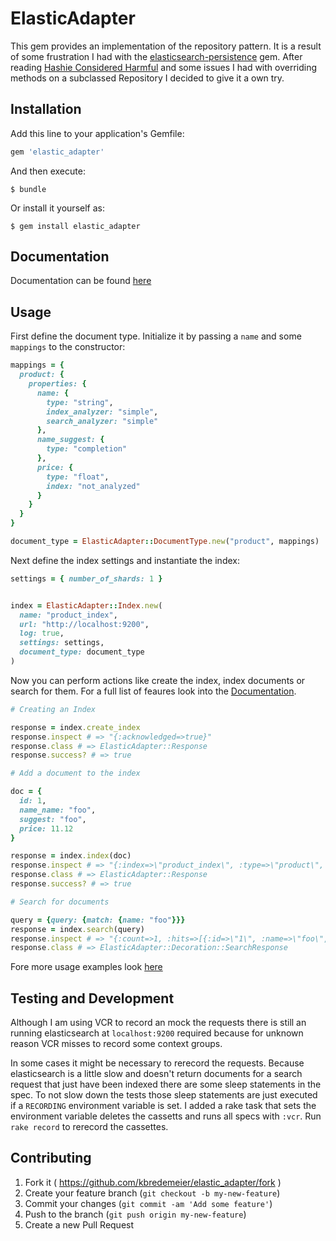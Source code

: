 # ElasticAdapter

This gem provides an implementation of the repository pattern. It is a result of some frustration
I had with the [elasticsearch-persistence](https://github.com/elasticsearch/elasticsearch-rails/tree/master/elasticsearch-persistence) gem. After reading [Hashie Considered Harmful](http://www.schneems.com/2014/12/15/hashie-considered-harmful.html) and some issues
I had with overriding methods on a subclassed Repository I decided to give it a own try.

## Installation

Add this line to your application's Gemfile:

```ruby
gem 'elastic_adapter'
```

And then execute:

    $ bundle

Or install it yourself as:

    $ gem install elastic_adapter

## Documentation

Documentation can be found [here](http://www.rubydoc.info/github/kbredemeier/elastic_adatper/)

## Usage

First define the document type. Initialize it by passing a `name` and some `mappings` to the constructor:

```ruby
mappings = {
  product: {
    properties: {
      name: {
        type: "string",
        index_analyzer: "simple",
        search_analyzer: "simple"
      },
      name_suggest: {
        type: "completion"
      },
      price: {
        type: "float",
        index: "not_analyzed"
      }
    }
  }
}

document_type = ElasticAdapter::DocumentType.new("product", mappings)
```

Next define the index settings and instantiate the index:

```ruby
settings = { number_of_shards: 1 }


index = ElasticAdapter::Index.new(
  name: "product_index",
  url: "http://localhost:9200",
  log: true,
  settings: settings,
  document_type: document_type
)
```

Now you can perform actions like create the index, index documents or search for them.
For a full list of feaures look into the [Documentation](http://www.rubydoc.info/github/kbredemeier/elastic_adatper/master/ElasticAdapter/Index).

```ruby
# Creating an Index

response = index.create_index
response.inspect # => "{:acknowledged=>true}"
response.class # => ElasticAdapter::Response
response.success? # => true

# Add a document to the index

doc = {
  id: 1,
  name_name: "foo",
  suggest: "foo",
  price: 11.12
}

response = index.index(doc)
response.inspect # => "{:index=>\"product_index\", :type=>\"product\", :id=>\"1\", :version=>1, :created=>true}"
response.class # => ElasticAdapter::Response
response.success? # => true

# Search for documents

query = {query: {match: {name: "foo"}}}
response = index.search(query)
response.inspect # => "{:count=>1, :hits=>[{:id=>\"1\", :name=>\"foo\", :name_suggest=>\"foo\", :price=>11.12}]}"
response.class # => ElasticAdapter::Decoration::SearchResponse
```

Fore more usage examples look [here](https://github.com/kbredemeier/elastic_adatper/tree/master/examples)

## Testing and Development

Although I am using VCR to record an mock the requests there is still an running elasticsearch at `localhost:9200` required
because for unknown reason VCR misses to record some context groups.

In some cases it might be necessary to rerecord the requests. Because elasticsearch is a little slow and doesn't return documents for a
search request that just have been indexed there are some sleep statements in the spec. To not slow down the tests those sleep statements
are just executed if a `RECORDING` environment variable is set. I added a rake task that sets the environment variable deletes the cassetts
and runs all specs with `:vcr`. Run `rake record` to rerecord the cassettes.

## Contributing

1. Fork it ( https://github.com/kbredemeier/elastic_adapter/fork )
2. Create your feature branch (`git checkout -b my-new-feature`)
3. Commit your changes (`git commit -am 'Add some feature'`)
4. Push to the branch (`git push origin my-new-feature`)
5. Create a new Pull Request
